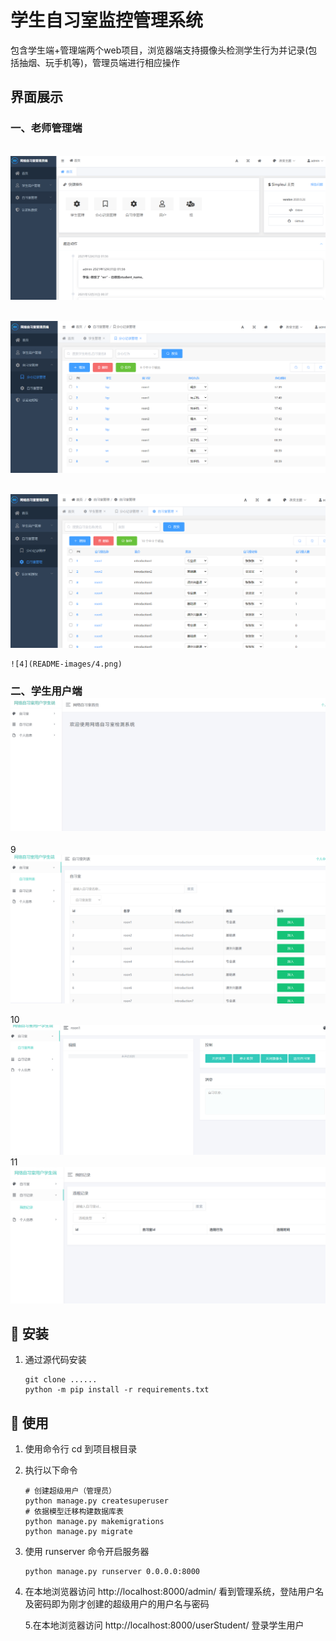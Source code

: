 # 学生自习室监控管理系统

包含学生端+管理端两个web项目，浏览器端支持摄像头检测学生行为并记录(包括抽烟、玩手机等)，管理员端进行相应操作



## 界面展示

### 一、老师管理端


​    ![1](README-images/1.png)


​    ![2](README-images/2.png)

​    ![3](README-images/3.png)


    ![4](README-images/4.png)

###     二、学生用户端![8](README-images/8.png)

9
​    ![9](README-images/9.png)

10
    ![10](README-images/10.png)
11
    ![11](README-images/11.png)

## :hammer: 安装

1. 通过源代码安装

    ```shell
    git clone ......
    python -m pip install -r requirements.txt
    ```


## :blue_book: ​使用

1. 使用命令行 cd 到项目根目录

2. 执行以下命令

    ```shell
    # 创建超级用户（管理员）
    python manage.py createsuperuser
    # 依据模型迁移构建数据库表
    python manage.py makemigrations
    python manage.py migrate
    ```

3. 使用 runserver 命令开启服务器

    ```shell
    python manage.py runserver 0.0.0.0:8000
    ```

4. 在本地浏览器访问 http://localhost:8000/admin/ 看到管理系统，登陆用户名及密码即为刚才创建的超级用户的用户名与密码

   5.在本地浏览器访问 http://localhost:8000/userStudent/ 登录学生用户